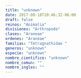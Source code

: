 ```yaml
---
title: "unknown"
date: 2017-08-18T20:46:32-06:00
draft: false
reinos: "Animalia"
divisiones: "Arthropoda"
clases: "Araneae"
ordenes: "Araneae"
familias: "Tetragnathidae "
generos: "unknown"
especie: "unknown"
nombre_cientifico: "unknown"
nombre_comun: ""
nombre_ingles: ""
---
```

